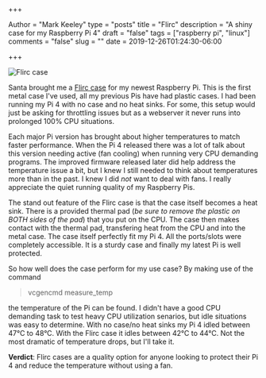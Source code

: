 +++

Author = "Mark Keeley"
type = "posts"
title = "Flirc"
description = "A shiny case for my Raspberry Pi 4"
draft = "false"
tags = ["raspberry pi", "linux"]
comments = "false"
slug = ""
date = 2019-12-26T01:24:30-06:00

+++

![Flirc case](/media/img/flirc.jpg)

Santa brought me a [Flirc case](https://flirc.tv/more/raspberry-pi-4-case) for my newest Raspberry Pi. This is the first metal case I've used, all my previous Pis have had plastic cases. I had been running my Pi 4 with no case and no heat sinks. For some, this setup would just be asking for throttling issues but as a webserver it never runs into prolonged 100% CPU situations.

Each major Pi version has brought about higher temperatures to match faster performance. When the Pi 4 released there was a lot of talk about this version needing active (fan cooling) when running very CPU demanding programs. The improved firmware released later did help address the temperature issue a bit, but I knew I still needed to think about temperatures more than in the past. I knew I did *not* want to deal with fans. I really appreciate the quiet running quality of my Raspberry Pis.

The stand out feature of the Flirc case is that the case itself becomes a heat sink. There is a provided thermal pad (*be sure to remove the plastic on BOTH sides of the pad*) that you put on the CPU. The case then makes contact with the thermal pad, transfering heat from the CPU and into the metal case. The case itself perfectly fit my Pi 4. All the ports/slots were completely accessible. It is a sturdy case and finally my latest Pi is well protected.

So how well does the case perform for my use case? By making use of the command

>vcgencmd measure_temp

the temperature of the Pi can be found. I didn't have a good CPU demanding task to test heavy CPU utilization senarios, but idle situations was easy to determine. With no case/no heat sinks my Pi 4 idled between 47&deg;C to 48&deg;C. With the Flirc case it idles between 42&deg;C to 44&deg;C. Not the most dramatic of temperature drops, but I'll take it.

**Verdict**: Flirc cases are a quality option for anyone looking to protect their Pi 4 and reduce the temperature without using a fan.
<!--more-->
